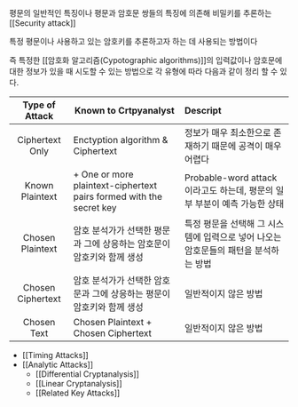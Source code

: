 
평문의 일반적인 특징이나 평문과 암호문 쌍들의 특징에 의존해 비밀키를 추론하는 [[Security attack]]

특정 평문이나 사용하고 있는 암호키를 추론하고자 하는 데 사용되는 방법이다

즉 특정한 [[암호화 알고리즘(Cypotographic algorithms)]]의 입력값이나 암호문에 대한 정보가 있을 때 시도할 수 있는 방법으로 각 유형에 따라 다음과 같이 정리 할 수 있다. 

|  Type of Attack   | Known to Crtpyanalyst                                                 | Descript                                                                            |
|:-----------------:| --------------------------------------------------------------------- |:----------------------------------------------------------------------------------- |
|  Ciphertext Only  | Enctyption algorithm & Ciphertext                                     | 정보가 매우 최소한으로 존재하기 때문에 공격이 매우 어렵다                           |
|  Known Plaintext  | + One or more plaintext-ciphertext pairs formed with the secret key   | Probable-word attack이라고도 하는데, 평문의 일부 부분이 예측 가능한 상태            |
| Chosen Plaintext  | 암호 분석가가 선택한 평문과 그에 상응하는 암호문이 암호키와 함께 생성 | 특정 평문을 선택해 그 시스템에 입력으로 넣어 나오는 암호문들의 패턴을 분석하는 방법 |
| Chosen Ciphertext | 암호 분석가가 선택한 암호문과 그에 상응하는 평문이 암호키와 함께 생성 | 일반적이지 않은 방법                                                                |
|    Chosen Text    | Chosen Plaintext + Chosen Ciphertext                                  | 일반적이지 않은 방법                                                                |

+ [[Timing Attacks]]
+ [[Analytic Attacks]]
	+ [[Differential Cryptanalysis]]
	+ [[Linear Cryptanalysis]]
	+ [[Related Key Attacks]]
